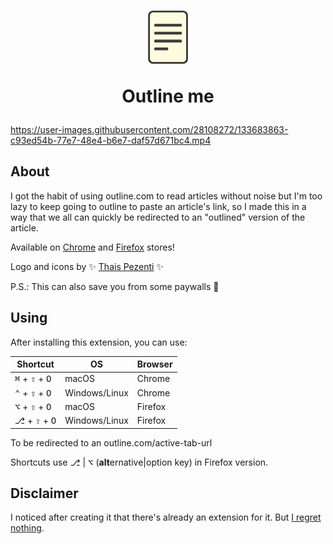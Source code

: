 <h1 align="center"><img src="logo-128.png" width="64" alt="Outline me 'logo'" />

Outline me

</h1>

https://user-images.githubusercontent.com/28108272/133683863-c93ed54b-77e7-48e4-b6e7-daf57d671bc4.mp4

## About
I got the habit of using outline.com to read articles without noise but I'm too lazy to keep going to outline to paste an article's link, so I made this in a way that we all can quickly be redirected to an "outlined" version of the article.

Available on [Chrome](https://chrome.google.com/webstore/detail/outline-me/hgbhppchgchgfpgkmifbkolaeadghfjo) and [Firefox](https://addons.mozilla.org/en-US/firefox/addon/outline-me/) stores!

Logo and icons by :sparkles: [Thais Pezenti](https://www.linkedin.com/in/thaispezenti/) :sparkles:

P.S.: This can also save you from some paywalls 👀

## Using
After installing this extension, you can use:

| Shortcut | OS | Browser |
| -------- | -- | ------- |
| <kbd>⌘</kbd> + <kbd>⇧</kbd> + <kbd>O</kbd> | macOS | Chrome |
| <kbd>⌃</kbd> + <kbd>⇧</kbd> + <kbd>O</kbd> | Windows/Linux | Chrome |
| <kbd>⌥</kbd> + <kbd>⇧</kbd> + <kbd>O</kbd> | macOS | Firefox |
| <kbd>⎇</kbd> + <kbd>⇧</kbd> + <kbd>O</kbd> | Windows/Linux | Firefox |

To be redirected to an outline.com/active-tab-url

Shortcuts use <kbd>⎇</kbd> | <kbd>⌥</kbd> (**alt**ernative|option key) in Firefox version.

## Disclaimer
I noticed after creating it that there's already an extension for it. But [I regret nothing](https://en.wikipedia.org/wiki/Not_invented_here).
